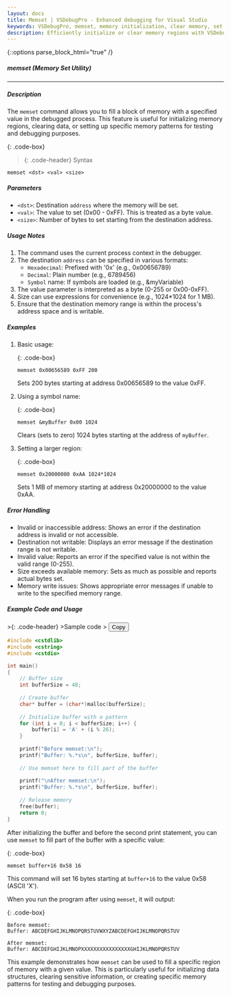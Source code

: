 ```yaml
---
layout: docs
title: Memset | VSDebugPro - Enhanced debugging for Visual Studio
keywords: VSDebugPro, memset, memory initialization, clear memory, set memory values, debugging command, memory manipulation
description: Efficiently initialize or clear memory regions with VSDebugPro's memset command. This page explains how to set a block of memory to a specific value, streamlining initialization tasks and aiding in debugging memory-related issues.
---
```

{::options parse_block_html="true" /}

##### memset (Memory Set Utility)
---

##### Description
The `memset` command allows you to fill a block of memory with a specified value in the debugged process. This feature is useful for initializing memory regions, clearing data, or setting up specific memory patterns for testing and debugging purposes.

{: .code-box}
>{: .code-header}
>Syntax
```
memset <dst> <val> <size>
```

##### Parameters

- `<dst>`: Destination `address` where the memory will be set.
- `<val>`: The value to set (0x00 - 0xFF). This is treated as a byte value.
- `<size>`: Number of bytes to set starting from the destination address.

##### Usage Notes

1. The command uses the current process context in the debugger.
2. The destination `address` can be specified in various formats:
   - `Hexadecimal`: Prefixed with '0x' (e.g., 0x00656789)
   - `Decimal`: Plain number (e.g., 6789456)
   - `Symbol` name: If symbols are loaded (e.g., &myVariable)
3. The value parameter is interpreted as a byte (0-255 or 0x00-0xFF).
4. Size can use expressions for convenience (e.g., 1024*1024 for 1 MB).
5. Ensure that the destination memory range is within the process's address space and is writable.

##### Examples

1. Basic usage:

   {: .code-box}
   ```
   memset 0x00656589 0xFF 200
   ```
   Sets 200 bytes starting at address 0x00656589 to the value 0xFF.

2. Using a symbol name:

   {: .code-box}
   ```
   memset &myBuffer 0x00 1024
   ```
   Clears (sets to zero) 1024 bytes starting at the address of `myBuffer`.

3. Setting a larger region:

   {: .code-box}
   ```
   memset 0x20000000 0xAA 1024*1024
   ```
   Sets 1 MB of memory starting at address 0x20000000 to the value 0xAA.

##### Error Handling

- Invalid or inaccessible address: Shows an error if the destination address is invalid or not accessible.
- Destination not writable: Displays an error message if the destination range is not writable.
- Invalid value: Reports an error if the specified value is not within the valid range (0-255).
- Size exceeds available memory: Sets as much as possible and reports actual bytes set.
- Memory write issues: Shows appropriate error messages if unable to write to the specified memory range.

##### Example Code and Usage

<div class="code-box">
>{: .code-header}
>Sample code
> <button onclick="copyCode(this)" class="copy-button">Copy</button>

```cpp
#include <cstdlib>
#include <cstring>
#include <cstdio>

int main()
{
    // Buffer size
    int bufferSize = 48;
    
    // Create buffer
    char* buffer = (char*)malloc(bufferSize);
    
    // Initialize buffer with a pattern
    for (int i = 0; i < bufferSize; i++) {
        buffer[i] = 'A' + (i % 26);
    }
    
    printf("Before memset:\n");
    printf("Buffer: %.*s\n", bufferSize, buffer);
    
    // Use memset here to fill part of the buffer
    
    printf("\nAfter memset:\n");
    printf("Buffer: %.*s\n", bufferSize, buffer);
    
    // Release memory
    free(buffer);
    return 0;
}
```
</div>

After initializing the buffer and before the second print statement, you can use `memset` to fill part of the buffer with a specific value:

{: .code-box}
```
memset buffer+16 0x58 16
```

This command will set 16 bytes starting at `buffer+16` to the value 0x58 (ASCII 'X').

When you run the program after using `memset`, it will output:

{: .code-box}
```
Before memset:
Buffer: ABCDEFGHIJKLMNOPQRSTUVWXYZABCDEFGHIJKLMNOPQRSTUV

After memset:
Buffer: ABCDEFGHIJKLMNOPXXXXXXXXXXXXXXXXGHIJKLMNOPQRSTUV
```

This example demonstrates how `memset` can be used to fill a specific region of memory with a given value. This is particularly useful for initializing data structures, clearing sensitive information, or creating specific memory patterns for testing and debugging purposes.